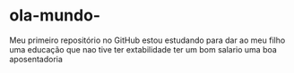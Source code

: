 # ola-mundo-
Meu primeiro repositório no GitHub
estou estudando para dar ao meu filho uma educação que nao tive 
ter extabilidade 
ter um bom salario 
uma boa aposentadoria 
